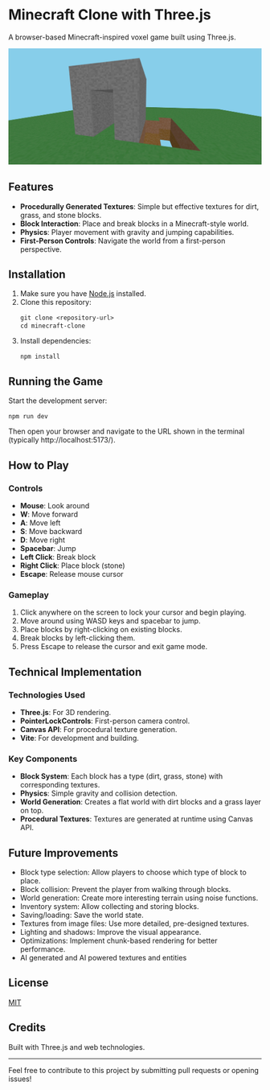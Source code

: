 # Minecraft Clone with Three.js

A browser-based Minecraft-inspired voxel game built using Three.js.

![Minecraft Clone Screenshot](minecraft.jpg)

## Features

- **Procedurally Generated Textures**: Simple but effective textures for dirt, grass, and stone blocks.
- **Block Interaction**: Place and break blocks in a Minecraft-style world.
- **Physics**: Player movement with gravity and jumping capabilities.
- **First-Person Controls**: Navigate the world from a first-person perspective.

## Installation

1. Make sure you have [Node.js](https://nodejs.org/) installed.
2. Clone this repository:
   ```
   git clone <repository-url>
   cd minecraft-clone
   ```
3. Install dependencies:
   ```
   npm install
   ```

## Running the Game

Start the development server:

```
npm run dev
```

Then open your browser and navigate to the URL shown in the terminal (typically http://localhost:5173/).

## How to Play

### Controls

- **Mouse**: Look around
- **W**: Move forward
- **A**: Move left
- **S**: Move backward
- **D**: Move right
- **Spacebar**: Jump
- **Left Click**: Break block
- **Right Click**: Place block (stone)
- **Escape**: Release mouse cursor

### Gameplay

1. Click anywhere on the screen to lock your cursor and begin playing.
2. Move around using WASD keys and spacebar to jump.
3. Place blocks by right-clicking on existing blocks.
4. Break blocks by left-clicking them.
5. Press Escape to release the cursor and exit game mode.

## Technical Implementation

### Technologies Used

- **Three.js**: For 3D rendering.
- **PointerLockControls**: First-person camera control.
- **Canvas API**: For procedural texture generation.
- **Vite**: For development and building.

### Key Components

- **Block System**: Each block has a type (dirt, grass, stone) with corresponding textures.
- **Physics**: Simple gravity and collision detection.
- **World Generation**: Creates a flat world with dirt blocks and a grass layer on top.
- **Procedural Textures**: Textures are generated at runtime using Canvas API.

## Future Improvements

- Block type selection: Allow players to choose which type of block to place.
- Block collision: Prevent the player from walking through blocks.
- World generation: Create more interesting terrain using noise functions.
- Inventory system: Allow collecting and storing blocks.
- Saving/loading: Save the world state.
- Textures from image files: Use more detailed, pre-designed textures.
- Lighting and shadows: Improve the visual appearance.
- Optimizations: Implement chunk-based rendering for better performance.
- AI generated and AI powered textures and entities

## License

[MIT](LICENSE) <!-- You might want to specify your license -->

## Credits

Built with Three.js and web technologies.

---

Feel free to contribute to this project by submitting pull requests or opening issues! 